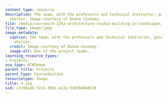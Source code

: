 ```yaml
---
content_type: resource
description: The team, with the professors and technical instructor, pose with their
  shelter. Image courtesy of Donna Coveney.
file: /media/courses/4-125a-architecture-studio-building-in-landscapes-fall-2005/c7c9ba30f215383cac2e526f846e0178_4.jpg
file_type: image/jpeg
image_metadata:
  caption: The team, with the professors and technical instructor, pose with their
    shelter.
  credit: Image courtesy of Donna Coveney.
  image-alt: One of the project teams.
learning_resource_types:
- Projects
ocw_type: OCWImage
parent_title: Projects
parent_type: CourseSection
resourcetype: Image
title: 4.jpg
uid: c7c9ba30-f215-383c-ac2e-526f846e0178
---
```

